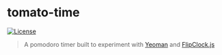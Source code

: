 # tomato-time
[![License](https://img.shields.io/:license-mit-blue.svg)](http://rootulp.mit-license.org)

> A pomodoro timer built to experiment with [Yeoman](http://yeoman.io/)
and [FlipClock.js](http://flipclockjs.com/)
